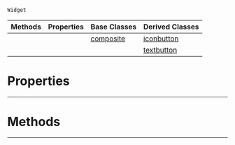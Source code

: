  `Widget`

|Methods|Properties|Base Classes|Derived Classes|
|---|---|---|---|
| | |[composite](https://github.com/PlasmaEngine/PlasmaDocs/tree/master/docs/C%2B%2B/code_reference/class_reference/composite.markdown)|[iconbutton](https://github.com/PlasmaEngine/PlasmaDocs/tree/master/docs/C%2B%2B/code_reference/class_reference/iconbutton.markdown)|
| | | |[textbutton](https://github.com/PlasmaEngine/PlasmaDocs/tree/master/docs/C%2B%2B/code_reference/class_reference/textbutton.markdown)|


 #  Properties


---  
 #  Methods


---  
 

 